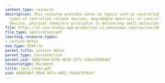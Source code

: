 ```yaml
---
content_type: resource
description: This resource provides notes on topics such as controlled release devices,
  types of controlled release devices, degradable materials in controlled release
  devices, physical chemistry principles in delivering small molecules vs. proteins.
file: https://ol-ocw-studio-app-production.s3.amazonaws.com/courses/20-462j-molecular-principles-of-biomaterials-spring-2006/d08920bf85b885fa4d91fb2e079f6aff_lec3_clean.pdf
file_type: application/pdf
learning_resource_types:
- Lecture Notes
ocw_type: OCWFile
parent_title: Lecture Notes
parent_type: CourseSection
parent_uid: 588bf044-655b-8b76-317c-330ce5599abf
resourcetype: Document
title: lec3_clean.pdf
uid: d08920bf-85b8-85fa-4d91-fb2e079f6aff
---
```

